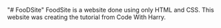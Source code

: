 "# FooDSite" 
FoodSite is a website done using only HTML and CSS. This website was creating the tutorial from Code With Harry.
